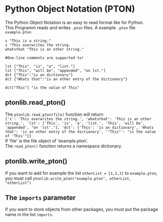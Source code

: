 ﻿# Python Object Notation (PTON)
The Python Object Notation is an easy to read format like for Python.<br>
This Programm reads and writes `.pton` files. A example `.pton` file
`example.pton`

    s "This is a string."
    s "This overwrites the string.
    whatsthat "This is an other string."
    
    #One-line comments are supported to!
    
    lst ["This", "is", "a", "list."]
    lst ["This", "will be", "appended", "on lst."]
    dct {"This":"is an dictionary"}
    dct {"Whats that":"is an other entry of the dictionary"}
    
    dct["This"] "is the value of This"

## ptonlib.read_pton()
The `ptonlib.read_pton(file)` function will return<br>
`{'s': 'This overwrites the string.', 'whatsthat': 'This is an other string.', 'lst': ['This', 'is', 'a', 'list.', 'This', 'will be', 'appended', "on 'lst'."], 'dct': {'This': 'is an dictionary', 'Whats that': 'is an other entry of the dictionary', '"This"': "is the value of 'This'"}}`<br>
If 'file' is the file object of 'example.pton'. <br>The `read_pton()` function returns a namespace dictionary.
## ptonlib.write_pton()
If you want to add for example the list  `otherList = [1,2,3]` to `example.pton`, you must call `ptonlib.write_pton("example.pton", otherList, "otherList")`
## The `imports` parameter
If you want to store objects from other packages, you must put the package name in the list `imports`.
